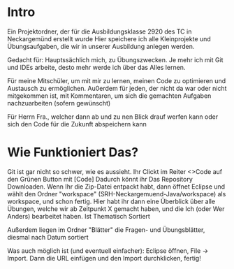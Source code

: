 # Intro
Ein Projektordner, der für die Ausbildungsklasse 2920 des TC in Neckargemünd erstellt wurde
Hier speichere ich alle Kleinprojekte und Übungsaufgaben, die wir in unserer Ausbildung anlegen werden.

Gedacht für:
Hauptssächlich mich, zu Übungszwecken. Je mehr ich mit Git und IDEs arbeite, desto mehr werde ich über das Alles lernen.

Für meine Mitschüler, um mit mir zu lernen, meinen Code zu optimieren und Austausch zu ermöglichen. Au0erdem für jeden, der nicht da war oder nicht mitgekommen ist, mit Kommentaren, um sich die gemachten Aufgaben nachzuarbeiten (sofern gewünscht)

Für Herrn Fra., welcher dann ab und zu nen Blick drauf werfen kann oder sich den Code für die Zukunft abspeichern kann


# Wie Funktioniert Das?

Git ist gar nicht so schwer, wie es aussieht. Ihr Clickt im Reiter <>Code auf den Grünen Button mit [Code] Dadurch könnt ihr Das Repository Downloaden. Wenn Ihr die Zip-Datei entpackt habt, dann öffnet Eclipse und wählt den Ordner "workspace" (SRH-Neckargemuend-Java/workspace) als workspace, und schon fertig. Hier habt ihr dann eine Überblick über alle Übungen, welche wir ab Zeitpunkt X gemacht haben, und die Ich (oder Wer Anders) bearbeitet haben. Ist Thematisch Sortiert

Außerdem liegen im Ordner "Blätter" die Fragen- und Übungsblätter, diesmal nach Datum sortiert

Was auch möglich ist (und eventuell einfacher): Eclipse öffnen, File -> Import. Dann die URL einfügen und den Import durchklicken, fertig!
